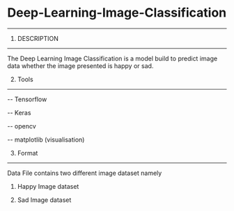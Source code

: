 
# Deep-Learning-Image-Classification
-------------------------

1. DESCRIPTION
--------------

The Deep Learning Image Classification is a model build to predict image data whether the image presented is happy or sad. 


2. Tools
---------------
-- Tensorflow

-- Keras

-- opencv

-- matplotlib (visualisation)

3. Format
-----------

Data File contains two different image dataset namely
  1) Happy Image dataset

  2) Sad Image dataset
